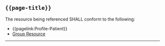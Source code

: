 ## <code>{{page-title}}</code>

The resource being referenced SHALL conform to the following:
- {{pagelink:Profile-Patient}}
- [Group Resource](https://www.hl7.org/fhir/r4/group.html)

---